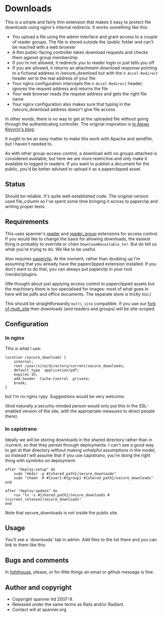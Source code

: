 # Downloads

This is a simple and fairly thin extension that makes it easy to protect file downloads using nginx's internal redirects. It works something like this:

* You upload a file using the admin interface and grant access to a couple of reader groups. The file is stored outside the /public folder and can't be reached with a web browser
* A thin public-facing controller takes download requests and checks them against group membership
* If you're not allowed, it redirects you to reader login or just tells you off
* If you are allowed, it returns an attachment-download response pointing to a fictional address in /secure_download but with the `X-Accel-Redirect` header set to the real address of your file
* Your nginx configuration intercepts the `X-Accel-Redirect` header, ignores the request address and returns the file
* Your web browser reads the request address and gets the right file name
* Your nginx configuration also makes sure that typing in the /secure_download address doesn't give file access

In other words, there is no way to get at the uploaded file without going through the authenticating controller. The original inspiration is [in Alexei Kovyrin's blog](http://blog.kovyrin.net/2006/11/01/nginx-x-accel-redirect-php-rails/).

It ought to be an easy matter to make this work with Apache and sendfile, but I haven't needed to.

As with other group-access-control, a download with no groups attached is considered available, but here we are more restrictive and only make it available to logged in readers. If you want to publish a document for the public, you'd be better advised to upload it as a paperclipped asset.

## Status

Should be reliable. It's quite well-established code. The original version used file_column so I've spent some time bringing it across to paperclip and writing proper tests.

## Requirements

This uses spanner's [reader](https://github.com/spanner/radiant-reader-extension) and [reader_group](https://github.com/spanner/radiant-reader_group-extension) extensions for access control. If you would like to change the basis for allowing downloads, the easiest thing is probably to override or chain `Download#available_to?`. But do tell us what you're trying to do. We like to be useful.

Also requires [paperclip](http://www.thoughtbot.com/projects/paperclip). At the moment, rather than doubling up I'm assuming that you already have the paperclipped extension installed. If you don't want to do that, you can always put paperclip in your root /vendor/plugins.

(We thought about just applying access control to paperclipped assets but the machinery there is too specialised for images: most of what goes in here will be pdfs and office documents. The separate store is tricky too.)

This should be straightforwardly `multi_site` compatible. If you use our [fork of multi_site](https://github.com/spanner/radiant-multi-site-extension/) then downloads (and readers and groups) will be site-scoped.

## Configuration

### In nginx

This is what I use:

	location /secure_download/ {
		internal;
		root /your/site/directory/current/secure_downloads;	
		default_type  application/pdf;
		expires 1h;
		add_header  Cache-Control  private;
		break;
	}

but I'm no nginx rypy. Suggestions would be very welcome. 

(And naturally a security-minded person would only put this in the SSL-enabled version of the site, with the appropriate measures to direct people there).

### In capistrano

Ideally we will be storing downloads in the shared directory rather than in /current, so that they persist through deployments. I can't see a good way to get at that directory without making unhelpful assumptions in the model, so instead I will assume that if you use capistrano, you're doing the right thing with symlinks on deployment:

	after "deploy:setup" do
		sudo "mkdir -p #{shared_path}/secure_downloads"
		sudo "chown -R #{user}:#{group} #{shared_path}/secure_downloads"
	end
	
	after "deploy:update" do
		run "ln -s #{shared_path}/secure_downloads #{current_release}/secure_downloads" 
	end
	
Note that secure_downloads is not inside the public site.

## Usage

You'll see a 'downloads' tab in admin. Add files to the list there and you can link to them like this:



## Bugs and comments

In [lighthouse](http://spanner.lighthouseapp.com/projects/26912-radiant-extensions), please, or for little things an email or github message is fine.

## Author and copyright

* Copyright spanner ltd 2007-9.
* Released under the same terms as Rails and/or Radiant.
* Contact will at spanner.org
